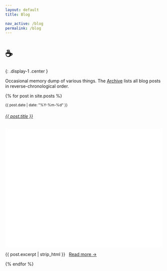 ```yaml
---
layout: default
title: Blog

nav_active: /blog
permalink: /blog
---
```


<style>
.teaser {
  width: 100%;
  height: 375px;
  background-color: #fff;
  background-size: cover;
  background-position: center; 
  border-radius: var(--round-radius);
  padding-bottom: 3px;
}
</style>

# ☕️
{: .display-1 .center }

Occasional memory dump of various things. The <a href="/archive">Archive</a> lists all blog posts in reverse-chronological order.

{% for post in site.posts %}
<div class="post-entry py-4">
  <p class="mb-1"><small>{{ post.date | date: "%Y-%m-%d" }}</small></p>
  <a href="{{ post.url }}">
  <h6>{{ post.title }}</h6>
  <div class="neuemorph-shadow teaser mb-2 mr-2" style="background-image: url({{ post.header.teaser | default: '/assets/img/grey.jpg' }}) "></div>
  </a>
    <p class="mt-4">{{ post.excerpt | strip_html }}
      &nbsp;
      <a href="{{ post.url }}">Read&nbsp;more&nbsp;&rarr;</a>
    </p>
</div>
{% endfor %}
